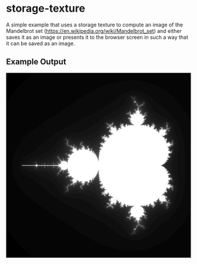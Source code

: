 # storage-texture

A simple example that uses a storage texture to compute an image of the
Mandelbrot set (https://en.wikipedia.org/wiki/Mandelbrot_set) and either
saves it as an image or presents it to the browser screen in such a way that
it can be saved as an image.

## Example Output

![Example output](./example.png)